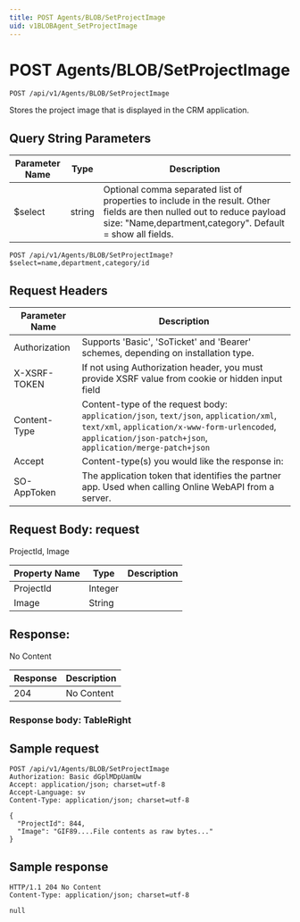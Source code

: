 ```yaml
---
title: POST Agents/BLOB/SetProjectImage
uid: v1BLOBAgent_SetProjectImage
---
```


# POST Agents/BLOB/SetProjectImage

```http
POST /api/v1/Agents/BLOB/SetProjectImage
```

Stores the project image that is displayed in the CRM application.







## Query String Parameters

| Parameter Name | Type |  Description |
|----------------|------|--------------|
| $select | string |  Optional comma separated list of properties to include in the result. Other fields are then nulled out to reduce payload size: "Name,department,category". Default = show all fields. |

```http
POST /api/v1/Agents/BLOB/SetProjectImage?$select=name,department,category/id
```


## Request Headers

| Parameter Name | Description |
|----------------|-------------|
| Authorization  | Supports 'Basic', 'SoTicket' and 'Bearer' schemes, depending on installation type. |
| X-XSRF-TOKEN   | If not using Authorization header, you must provide XSRF value from cookie or hidden input field |
| Content-Type | Content-type of the request body: `application/json`, `text/json`, `application/xml`, `text/xml`, `application/x-www-form-urlencoded`, `application/json-patch+json`, `application/merge-patch+json` |
| Accept         | Content-type(s) you would like the response in:  |
| SO-AppToken | The application token that identifies the partner app. Used when calling Online WebAPI from a server. |

## Request Body: request 

ProjectId, Image 

| Property Name | Type |  Description |
|----------------|------|--------------|
| ProjectId | Integer |  |
| Image | String |  |

## Response:

No Content

| Response | Description |
|----------------|-------------|
| 204 | No Content |

### Response body: TableRight


## Sample request

```http!
POST /api/v1/Agents/BLOB/SetProjectImage
Authorization: Basic dGplMDpUamUw
Accept: application/json; charset=utf-8
Accept-Language: sv
Content-Type: application/json; charset=utf-8

{
  "ProjectId": 844,
  "Image": "GIF89....File contents as raw bytes..."
}
```

## Sample response

```http_
HTTP/1.1 204 No Content
Content-Type: application/json; charset=utf-8

null
```